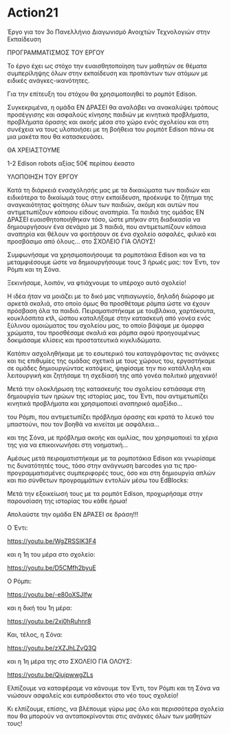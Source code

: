 # Action21
Έργο για τον 3ο Πανελλήνιο Διαγωνισμό Ανοιχτών Τεχνολογιών στην Εκπαίδευση

ΠΡΟΓΡΑΜΜΑΤΙΣΜΟΣ ΤΟΥ ΕΡΓΟΥ 

Το έργο έχει ως στόχο την ευαισθητοποίηση των μαθητών σε θέματα συμπερίληψης όλων στην εκπαίδευση και προπάντων των ατόμων με ειδικές ανάγκες-ικανότητες. 

Για την επίτευξη του στόχου θα χρησιμοποιηθεί το ρομπότ Edison. 

Συγκεκριμένα, η ομάδα ΕΝ ΔΡΑΣΕΙ θα αναλάβει να ανακαλύψει τρόπους προσέγγισης και ασφαλούς κίνησης παιδιών με κινητικά προβλήματα, προβλήματα όρασης και ακοής μέσα στο χώρο ενός σχολείου και στη συνέχεια να τους υλοποιήσει με τη βοήθεια του ρομπότ Edison πάνω σε μια μακέτα που θα κατασκευάσει.

ΘΑ ΧΡΕΙΑΣΤΟΥΜΕ

1-2 Edison robots αξίας 50€ περίπου έκαστο


ΥΛΟΠΟΙΗΣΗ ΤΟΥ ΕΡΓΟΥ

Κατά τη διάρκειά ενασχόλησής μας με τα δικαιώματα των παιδιών και ειδικότερα το δικαίωμά τους στην εκπαίδευση, προέκυψε το ζήτημα της αναγκαιότητας φοίτησης όλων των παιδιών, ακόμη και αυτών που αντιμετωπίζουν κάποιου είδους αναπηρία. Τα παιδιά της ομάδας ΕΝ ΔΡΑΣΕΙ ευαισθητοποιήθηκαν τόσο, ώστε μπήκαν στη διαδικασία να δημιουργήσουν ένα σενάριο με 3 παιδιά, που αντιμετωπίζουν κάποια αναπηρία και θέλουν να φοιτήσουν σε ένα σχολείο ασφαλές, φιλικό και προσβάσιμο από όλους… στο ΣΧΟΛΕΙΟ ΓΙΑ ΟΛΟΥΣ!

Συμφωνήσαμε να χρησιμοποιήσουμε τα ρομποτάκια Edison και να τα μεταμφιέσουμε ώστε να δημιουργήσουμε τους 3 ήρωές μας: τον Έντι, τον Ρόμπι και τη Σόνα.

Ξεκινήσαμε, λοιπόν, να φτιάχνουμε το υπέροχο αυτό σχολείο!

Η ιδέα ήταν να μοιάζει με το δικό μας νηπιαγωγείο, δηλαδή διώροφο με αρκετά σκαλιά, στο οποίο όμως θα προσθέταμε ράμπα ώστε να έχουν πρόσβαση όλα τα παιδιά. Πειραματιστήκαμε με τουβλάκια, χαρτόκουτα, κουκλόσπιτα κτλ, ώσπου καταλήξαμε στην κατασκευή από γονέα ενός ξύλινου ομοιώματος του σχολείου μας, το οποίο βάψαμε με όμορφα χρώματα, του προσθέσαμε σκαλιά και ράμπα αφού προηγουμένως δοκιμάσαμε κλίσεις και προστατευτικά κιγκλιδώματα.



Κατόπιν ασχοληθήκαμε με το εσωτερικό του καταγράφοντας τις ανάγκες και τις επιθυμίες της ομάδας σχετικά με τους χώρους του, εργαστήκαμε σε ομάδες δημιουργώντας κατόψεις, ψηφίσαμε την πιο κατάλληλη και λειτουργική και ζητήσαμε τη σχεδίασή της από γονέα πολιτικό μηχανικό!



Μετά την ολοκλήρωση της κατασκευής του σχολείου εστιάσαμε στη δημιουργία των ηρώων της ιστορίας μας, του Έντι, που αντιμετωπίζει κινητικά προβλήματα και χρησιμοποιεί αναπηρικό αμαξίδιο…



του Ρόμπι, που αντιμετωπίζει πρόβλημα όρασης και κρατά το λευκό του μπαστούνι, που τον βοηθά να κινείται με ασφάλεια…



και της Σόνα, με πρόβλημα ακοής και ομιλίας, που χρησιμοποιεί τα χέρια της για να επικοινωνήσει στη νοηματική…



Αμέσως μετά πειραματιστήκαμε με τα ρομποτάκια Edison και γνωρίσαμε τις δυνατότητές τους, τόσο στην ανάγνωση barcodes για τις προ-προγραμματισμένες συμπεριφορές τους, όσο και στη δημιουργία απλών και πιο σύνθετων προγραμμάτων εντολών μέσω του EdBlocks:



Μετά την εξοικείωσή τους με τα ρομπότ Edison, προχωρήσαμε στην παρουσίαση της ιστορίας του κάθε ήρωα!

Απολαύστε την ομάδα ΕΝ ΔΡΑΣΕΙ σε δράση!!!

Ο Έντι:

https://youtu.be/WgZRSSIK3F4

και η 1η του μέρα στο σχολείο:

https://youtu.be/D5CMfh2byuE


Ο Ρόμπι:

https://youtu.be/-e80oXSJIfw

και η δική του 1η μέρα:

https://youtu.be/2xj0hRuhnr8


Και, τέλος, η Σόνα:

https://youtu.be/zXZJhLZvQ3Q

και η 1η μέρα της στο ΣΧΟΛΕΙΟ ΓΙΑ ΟΛΟΥΣ:

https://youtu.be/QjujpwwgZLs


Ελπίζουμε να καταφέραμε να κάνουμε τον Έντι, τον Ρόμπι και τη Σόνα να νιώσουν ασφαλείς και ευπρόσδεκτοι στο νέο τους σχολείο!

Κι ελπίζουμε, επίσης, να βλέπουμε γύρω μας όλο και περισσότερα σχολεία που θα μπορούν να ανταποκρίνονται στις ανάγκες όλων των μαθητών τους!


